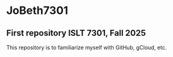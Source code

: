 # JoBeth7301
## First repository ISLT 7301, Fall 2025
This repository is to familiarize myself with GitHub, gCloud, etc.
